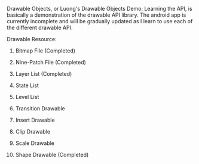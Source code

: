 Drawable Objects, or Luong\'s Drawable Objects Demo: Learning the API, is basically a demonstration of the drawable API library. The android app is currently incomplete and will be gradually updated as I learn to use each of the different drawable API.

Drawable Resource:

1. Bitmap File (Completed)

2. Nine-Patch File (Completed)

3. Layer List (Completed)

4. State List

5. Level List

6. Transition Drawable

7. Insert Drawable

8. Clip Drawable

9. Scale Drawable

10. Shape Drawable (Completed)